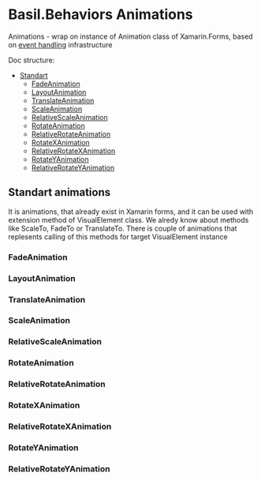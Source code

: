 # Basil.Behaviors Animations

Animations - wrap on instance of Animation class of Xamarin.Forms, based on [event handling](https://github.com/ilievmark/Basil.Behaviors/tree/master/sample/BehaviorsSample/Pages/EventHandling) infrastructure

Doc structure:

- [Standart](https://github.com/ilievmark/Basil.Behaviors/tree/doc_animations_and_impvmts/sample/BehaviorsSample/Pages/Animations#standart-animations)
    - [FadeAnimation](https://github.com/ilievmark/Basil.Behaviors/tree/doc_animations_and_impvmts/sample/BehaviorsSample/Pages/Animations#fadeanimation)
    - [LayoutAnimation](https://github.com/ilievmark/Basil.Behaviors/tree/doc_animations_and_impvmts/sample/BehaviorsSample/Pages/Animations#layoutanimation)
    - [TranslateAnimation](https://github.com/ilievmark/Basil.Behaviors/tree/doc_animations_and_impvmts/sample/BehaviorsSample/Pages/Animations#translateanimation)
    - [ScaleAnimation](https://github.com/ilievmark/Basil.Behaviors/tree/doc_animations_and_impvmts/sample/BehaviorsSample/Pages/Animations#scaleanimation)
    - [RelativeScaleAnimation](https://github.com/ilievmark/Basil.Behaviors/tree/doc_animations_and_impvmts/sample/BehaviorsSample/Pages/Animations#relativescaleanimation)
    - [RotateAnimation](https://github.com/ilievmark/Basil.Behaviors/tree/doc_animations_and_impvmts/sample/BehaviorsSample/Pages/Animations#rotateanimation)
    - [RelativeRotateAnimation](https://github.com/ilievmark/Basil.Behaviors/tree/doc_animations_and_impvmts/sample/BehaviorsSample/Pages/Animations#relativerotateanimation)
    - [RotateXAnimation](https://github.com/ilievmark/Basil.Behaviors/tree/doc_animations_and_impvmts/sample/BehaviorsSample/Pages/Animations#rotatexanimation)
    - [RelativeRotateXAnimation](https://github.com/ilievmark/Basil.Behaviors/tree/doc_animations_and_impvmts/sample/BehaviorsSample/Pages/Animations#relativerotatexanimation)
    - [RotateYAnimation](https://github.com/ilievmark/Basil.Behaviors/tree/doc_animations_and_impvmts/sample/BehaviorsSample/Pages/Animations#rotateyanimation)
    - [RelativeRotateYAnimation](https://github.com/ilievmark/Basil.Behaviors/tree/doc_animations_and_impvmts/sample/BehaviorsSample/Pages/Animations#relativerotateyanimation)

## Standart animations

It is animations, that already exist in Xamarin forms, and it can be used with extension method of VisualElement class.
We alredy know about methods like ScaleTo, FadeTo or TranslateTo. There is couple of animations that replesents calling
of this methods for target VisualElement instance

### FadeAnimation

### LayoutAnimation

### TranslateAnimation

### ScaleAnimation

### RelativeScaleAnimation

### RotateAnimation

### RelativeRotateAnimation

### RotateXAnimation

### RelativeRotateXAnimation

### RotateYAnimation

### RelativeRotateYAnimation
